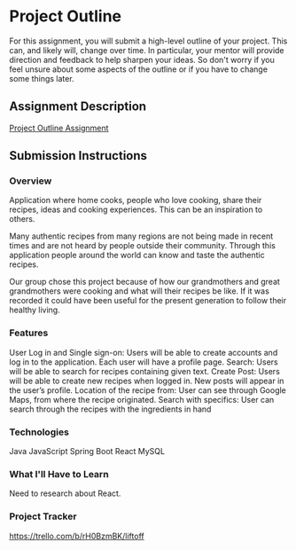 # Project Outline
For this assignment, you will submit a high-level outline of your project. This can, and likely will, change over time. In particular, your mentor will provide direction and feedback to help sharpen your ideas. So don't worry if you feel unsure about some aspects of the outline or if you have to change some things later.

## Assignment Description
[Project Outline Assignment](https://education.launchcode.org/liftoff/modules/assignments/project-outline)

## Submission Instructions

### Overview
Application where home cooks, people who love cooking, share their recipes, ideas and cooking experiences. This can be an inspiration to others.

Many authentic recipes from many regions are not being made in recent times and are not heard by people outside their community. Through this application people around the world can know and taste the authentic recipes.

Our group chose this project because of how our grandmothers and great grandmothers were cooking and what will their recipes be like. If it was recorded it could have been useful for the present generation to follow their healthy living.
### Features
User Log in and Single sign-on: Users will be able to create accounts and log in to the application. Each user will have a profile page.
Search: Users will be able to search for recipes containing given text.
Create Post: Users will be able to create new recipes when logged in. New posts will appear in the user’s profile.
Location of the recipe from: User can see through Google Maps, from where the recipe originated.
Search with specifics: User can search through the recipes with the ingredients in hand
### Technologies
Java
JavaScript
Spring Boot
React
MySQL
### What I'll Have to Learn
Need to research about React.
### Project Tracker
https://trello.com/b/rH0BzmBK/liftoff
